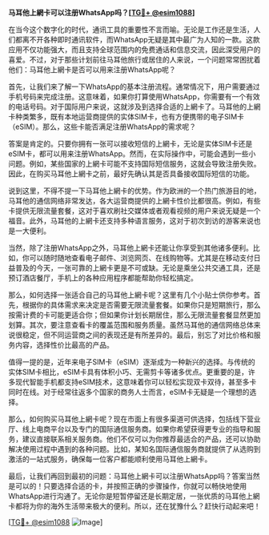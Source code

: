 **马耳他上網卡可以注册WhatsApp吗？[[TG💪+ @esim1088](https://t.me/s/esim1088)]**

在当今这个数字化的时代，通讯工具的重要性不言而喻。无论是工作还是生活，人们都离不开各种即时通讯软件，而WhatsApp无疑是其中最广为人知的一款。这款应用不仅功能强大，而且支持全球范围内的免费通话和信息交流，因此深受用户的喜爱。不过，对于那些计划前往马耳他旅行或居住的人来说，一个问题常常困扰着他们：马耳他上網卡是否可以用来注册WhatsApp呢？

首先，让我们来了解一下WhatsApp的基本注册流程。通常情况下，用户需要通过手机号码来完成注册。这意味着，如果你打算使用WhatsApp，你需要有一个有效的电话号码。对于国际用户来说，这就涉及到选择合适的上網卡了。马耳他的上網卡种类繁多，既有本地运营商提供的实体SIM卡，也有方便携带的电子SIM卡（eSIM）。那么，这些卡能否满足注册WhatsApp的需求呢？

答案是肯定的。只要你拥有一张可以接收短信的上網卡，无论是实体SIM卡还是eSIM卡，都可以用来注册WhatsApp。然而，在实际操作中，可能会遇到一些小问题。例如，某些国家的上網卡可能不支持国际短信服务，这就会导致注册失败。因此，在购买马耳他上網卡之前，最好先确认其是否具备接收国际短信的功能。

说到这里，不得不提一下马耳他上網卡的优势。作为欧洲的一个热门旅游目的地，马耳他的通信网络非常发达，各大运营商提供的上網卡性价比都很高。例如，有些卡提供无限流量套餐，这对于喜欢刷社交媒体或者观看视频的用户来说无疑是一个福音。此外，马耳他的上網卡还支持多种语言服务，这对于初次到访的游客来说也是一大便利。

当然，除了注册WhatsApp之外，马耳他上網卡还能让你享受到其他诸多便利。比如，你可以随时随地查看电子邮件、浏览网页、在线购物等。尤其是在移动支付日益普及的今天，一张可靠的上網卡更是不可或缺。无论是乘坐公共交通工具，还是预订酒店餐厅，手机上的各种应用程序都能帮助你轻松搞定。

那么，如何选择一张适合自己的马耳他上網卡呢？这里有几个小贴士供你参考。首先，根据你的具体需求来决定是否需要无限流量套餐。如果你只是短期旅行，那么按需计费的卡可能更适合你；但如果你计划长期居住，那么无限流量套餐显然更加划算。其次，要注意查看卡的覆盖范围和服务质量。虽然马耳他的通信网络总体来说很稳定，但不同运营商之间的表现还是有所差异的。最后，别忘了对比价格和服务内容，选择性价比最高的产品。

值得一提的是，近年来电子SIM卡（eSIM）逐渐成为一种新兴的选择。与传统的实体SIM卡相比，eSIM卡具有体积小巧、无需剪卡等诸多优点。更重要的是，许多现代智能手机都支持eSIM技术，这意味着你可以轻松实现双卡双待，甚至多卡同时在线。对于经常往返多个国家的商务人士而言，eSIM卡无疑是一个理想的选择。

那么，如何购买马耳他上網卡呢？现在市面上有很多渠道可供选择，包括线下营业厅、线上电商平台以及专门的国际通信服务商。如果你希望获得更专业的指导和服务，建议直接联系相关服务商。他们不仅可以为你推荐最适合的产品，还可以协助解决使用过程中遇到的各种问题。比如，某知名国际通信服务商就提供了从选购到激活的一站式服务，确保每一位客户都能顺利使用马耳他上網卡。

最后，让我们再回到最初的问题：马耳他上網卡可以注册WhatsApp吗？答案当然是可以的！只要选择合适的卡，并按照正确的步骤操作，你就可以畅快地使用WhatsApp进行沟通了。无论你是短暂停留还是长期定居，一张优质的马耳他上網卡都将为你的海外生活带来极大的便利。所以，还在犹豫什么？赶快行动起来吧！

[[TG💪+ @esim1088](https://t.me/s/esim1088) ![Image](https://i.postimg.cc/4NQfJmqS/Snipaste-2025-05-13-00-14-12.png)]